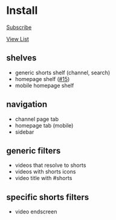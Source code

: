 # Install

[Subscribe](https://subscribe.adblockplus.org/?location=https%3A%2F%2Fraw.githubusercontent.com%2Fmchangrh%2Fyt-neuter%2Fmaster%2Ffilters%2Fnoshorts.txt&title=yt-neuter%20noshorts)

[View List](https://raw.githubusercontent.com/mchangrh/yt-neuter/master/filters/noshorts.txt)

## shelves
* generic shorts shelf (channel, search)
* homepage shelf ([#15](https://github.com/mchangrh/yt-neuter/issues/15))
* mobile homepage shelf
## navigation
* channel page tab
* homepage tab (mobile)
* sidebar
## generic filters
* videos that resolve to shorts
* videos with shorts icons
* video title with #shorts
## specific shorts filters
* video endscreen